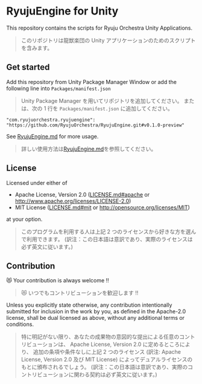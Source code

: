 # RyujuEngine for Unity
This repository contains the scripts for Ryuju Orchestra Unity Applications.

>このリポジトリは龍獣楽団の Unity アプリケーションのためのスクリプトを含みます。

## Get started
Add this repository from Unity Package Manager Window
or add the following line into `Packages/manifest.json`

>Unity Package Manager を用いてリポジトリを追加してください。
>または、次の 1 行を `Packages/manifest.json` に追加してください。

```
"com.ryujuorchestra.ryujuengine": "https://github.com/RyujuOrchestra/RyujuEngine.git#v0.1.0-preview"
```

See [RyujuEngine.md](Documentation~/RyujuEngine) for more usage.

>詳しい使用方法は[RyujuEngine.md](Documentation~/RyujuEngine)を参照してください。

## License
Licensed under either of

- Apache License, Version 2.0
  ([LICENSE.md#apache](LICENSE.md#apache-license-version-20) or http://www.apache.org/licenses/LICENSE-2.0)
- MIT License
  ([LICENSE.md#mit](LICENSE.md#mit-license) or http://opensource.org/licenses/MIT)

at your option.

>このプログラムを利用する人は上記 2 つのライセンスから好きな方を選んで利用できます。
>(訳注：この日本語は意訳であり、実際のライセンスは必ず英文に従います。)

## Contribution
:heart_eyes_cat: Your contribution is always welcome :bangbang:

>:heart_eyes_cat: いつでもコントリビューションを歓迎します :bangbang:

Unless you explicitly state otherwise, any contribution intentionally submitted
for inclusion in the work by you, as defined in the Apache-2.0 license, shall be
dual licensed as above, without any additional terms or conditions.

>特に明記がない限り、あなたの成果物の意図的な提出による任意のコントリビューションは、
>Apache License, Version 2.0 に定めるところにより、
>追加の条項や条件なしに上記 2 つのライセンス (訳注: Apache License, Version 2.0 及び MIT License)
>によってデュアルライセンスのもとに頒布されるでしょう。
>(訳注：この日本語は意訳であり、実際のコントリビューションに関わる契約は必ず英文に従います。)
